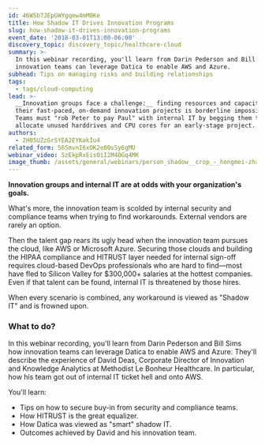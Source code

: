 ```yaml
---
id: 46W5b7JEpGWYgqew4mM0Ke
title: How Shadow IT Drives Innovation Programs
slug: how-shadow-it-drives-innovation-programs
event_date: '2018-03-01T13:00-06:00'
discovery_topic: discovery_topic/healthcare-cloud
summary: >-
  In this webinar recording, you'll learn from Darin Pederson and Bill Sims how
  innovation teams can leverage Datica to enable AWS and Azure.
subhead: Tips on managing risks and building relationships
tags:
  - tags/cloud-computing
lead: >-
  __Innovation groups face a challenge:__ finding resources and capacity to help
  their fast-paced, on-demand innovation projects is borderline impossible.
  Teams must "rob Peter to pay Paul" with internal IT by begging them to
  allocate unused harddrives and CPU cores for an early-stage project.
authors:
  - 2H05UZzGrSYEA2EYKakIu4
related_form: 56SmvnI6xOK2e80sSy6gMU
webinar_video: 5zEkpRxEisOiI2M4OGq4MK
image_thumb: /assets/general/webinars/person_shadow__crop_-_hongmei-zhao-227311.jpg
---
```

__Innovation groups and internal IT are at odds with your organization's goals.__

What's more, the innovation team is scolded by internal security and compliance teams when trying to find workarounds. External vendors are rarely an option.

Then the talent gap rears its ugly head when the innovation team pursues the cloud, like AWS or Microsoft Azure. Securing those clouds and building the HIPAA compliance and HITRUST layer needed for internal sign-off requires cloud-based DevOps professionals who are hard to find—most have fled to Silicon Valley for $300,000+ salaries at the hottest companies. Even if that talent can be found, internal IT is threatened by those hires.

When every scenario is combined, any workaround is viewed as "Shadow IT" and is frowned upon.

### What to do?

In this webinar recording, you'll learn from Darin Pederson and Bill Sims how innovation teams can leverage Datica to enable AWS and Azure. They'll describe the experience of David Deas, Corporate Director of Innovation and Knowledge Analytics at Methodist Le Bonheur Healthcare. In particular, how his team got out of internal IT ticket hell and onto AWS.

You'll learn:

- Tips on how to secure buy-in from security and compliance teams.
- How HITRUST is the great equalizer.
- How Datica was viewed as "smart" shadow IT.
- Outcomes achieved by David and his innovation team.
  